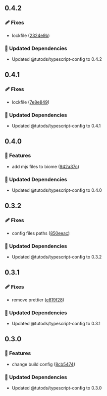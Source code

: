 ## 0.4.2

### 🩹 Fixes

- lockfile ([2324e9b](https://github.com/tutods/lib/commit/2324e9b))

### 🧱 Updated Dependencies

- Updated @tutods/typescript-config to 0.4.2

## 0.4.1

### 🩹 Fixes

- lockfile ([7e8e849](https://github.com/tutods/lib/commit/7e8e849))

### 🧱 Updated Dependencies

- Updated @tutods/typescript-config to 0.4.1

## 0.4.0

### 🚀 Features

- add mjs files to biome ([942a37c](https://github.com/tutods/lib/commit/942a37c))

### 🧱 Updated Dependencies

- Updated @tutods/typescript-config to 0.4.0

## 0.3.2

### 🩹 Fixes

- config files paths ([850eeac](https://github.com/tutods/lib/commit/850eeac))

### 🧱 Updated Dependencies

- Updated @tutods/typescript-config to 0.3.2

## 0.3.1

### 🩹 Fixes

- remove prettier ([e819f28](https://github.com/tutods/lib/commit/e819f28))

### 🧱 Updated Dependencies

- Updated @tutods/typescript-config to 0.3.1

## 0.3.0

### 🚀 Features

- change build config ([8cb5474](https://github.com/tutods/lib/commit/8cb5474))

### 🧱 Updated Dependencies

- Updated @tutods/typescript-config to 0.3.0